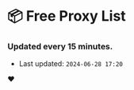 # :package: Free Proxy List
### Updated every 15 minutes.

- Last updated: `2024-06-28 17:20`

:heart:
